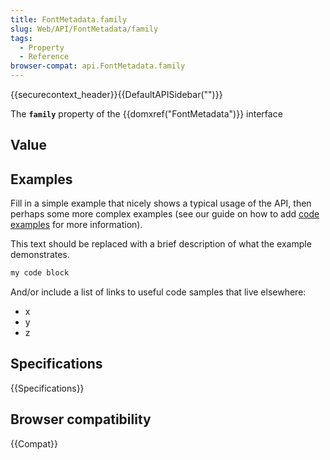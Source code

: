 ```yaml
---
title: FontMetadata.family
slug: Web/API/FontMetadata/family
tags:
  - Property
  - Reference
browser-compat: api.FontMetadata.family
---
```

{{securecontext_header}}{{DefaultAPISidebar("")}}

The **`family`** property of the {{domxref("FontMetadata")}} interface 

## Value



## Examples

Fill in a simple example that nicely shows a typical usage of the API, then perhaps some more complex examples (see our guide on how to add [code examples](/en-US/docs/MDN/Contribute/Structures/Code_examples) for more information).

This text should be replaced with a brief description of what the example demonstrates.

```js
my code block
```

And/or include a list of links to useful code samples that live elsewhere:

*   x
*   y
*   z

## Specifications

{{Specifications}}

## Browser compatibility

{{Compat}}



